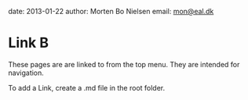date: 2013-01-22
author: Morten Bo Nielsen
email: mon@eal.dk

Link B
======

These pages are are linked to from the top menu. They are intended for navigation.

To add a Link, create a .md file in the root folder.

